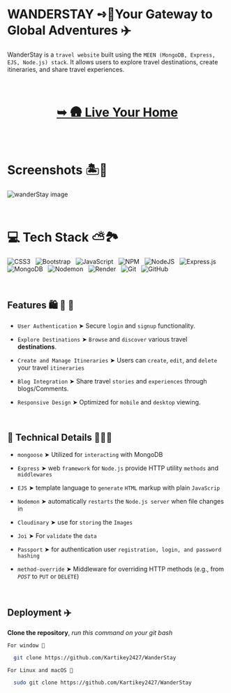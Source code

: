 # WANDERSTAY ➺🧳Your Gateway to Global Adventures ✈️


WanderStay is a `travel website` built using the `MEEN (MongoDB, Express, EJS, Node.js) stack`. It allows users to explore travel destinations, create itineraries, and share travel experiences.

<br/>

<h1 align="center"> 

<a href="https://wanderstay-bds0.onrender.com/listings"><strong> ➥ 🛖  Live Your Home
</strong></a>
</h1>

<br/>

# Screenshots 🏝️🍹

![wanderStay image](https://github.com/user-attachments/assets/c354d5f3-d14c-4ef7-8208-921025a09b42)

<br/>

# 💻 Tech Stack ⛅️🏞️


![CSS3](https://img.shields.io/badge/css3-%231572B6.svg?style=for-the-badge&logo=css3&logoColor=white) &nbsp;  ![Bootstrap](https://img.shields.io/badge/bootstrap-%238511FA.svg?style=for-the-badge&logo=bootstrap&logoColor=white) &nbsp; ![JavaScript](https://img.shields.io/badge/javascript-%23323330.svg?style=for-the-badge&logo=javascript&logoColor=%23F7DF1E) &nbsp; ![NPM](https://img.shields.io/badge/NPM-%23CB3837.svg?style=for-the-badge&logo=npm&logoColor=white) &nbsp; ![NodeJS](https://img.shields.io/badge/node.js-6DA55F?style=for-the-badge&logo=node.js&logoColor=white) &nbsp; ![Express.js](https://img.shields.io/badge/express.js-%23404d59.svg?style=for-the-badge&logo=express&logoColor=%2361DAFB) &nbsp; ![MongoDB](https://img.shields.io/badge/MongoDB-%234ea94b.svg?style=for-the-badge&logo=mongodb&logoColor=white) &nbsp; ![Nodemon](https://img.shields.io/badge/NODEMON-%23323330.svg?style=for-the-badge&logo=nodemon&logoColor=%BBDEAD) &nbsp; ![Render](https://img.shields.io/badge/Render-%46E3B7.svg?style=for-the-badge&logo=render&logoColor=white) &nbsp; ![Git](https://img.shields.io/badge/git-%23F05033.svg?style=for-the-badge&logo=git&logoColor=white) &nbsp; ![GitHub](https://img.shields.io/badge/github-%23121011.svg?style=for-the-badge&logo=github&logoColor=white)

<br/>

## Features 🛍️ 📸 🎫

- `User Authentication` ➤ Secure `login` and `signup` functionality.

- `Explore Destinations` ➤ `Browse` and `discover` various travel **destinations**.

- `Create and Manage Itineraries` ➤ Users can `create`, `edit`, and `delete` your travel `itineraries`

- `Blog Integration` ➤ Share travel `stories` and `experiences` through blogs/Comments.

- `Responsive Design` ➤ Optimized for `mobile` and `desktop` viewing.

<br/>

## 🤖 Technical Details 👩🏻‍💻

- `mongoose` ➤ Utilized for `interacting` with MongoDB

- `Express` ➤ web `framework` for `Node.js` provide HTTP utility `methods` and `middlewares`

- `EJS` ➤ template language to `generate` `HTML` markup with plain `JavaScrip`

- `Nodemon` ➤ automatically `restarts` the `Node.js server` when file changes in

- `Cloudinary` ➤ use for `storing` the `Images`

- `Joi` ➤ For `validate` the `data`

- `Passport` ➤  for authentication user `registration, login, and password hashing`

- `method-override` ➤ Middleware for overriding HTTP methods (e.g., from *`POST`* to `PUT` or `DELETE`)

<br/>


## Deployment ✈️ 

**Clone the repository**, *run this command on your git bash*


`For window 🍃`

```bash
  git clone https://github.com/Kartikey2427/WanderStay
```

`For Linux and macOS 🌿`

```bash
  sudo git clone https://github.com/Kartikey2427/WanderStay
```

<br/>
